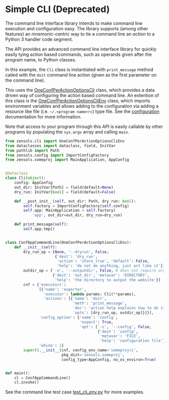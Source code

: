 # Simple CLI (Deprecated)

The command line interface library intends to make command line execution and
configuration easy.  The library supports (among other features) an
mnemonic-centric way to tie a command line an *action* to a Python 3 handler
code segment.

The API provides an advanced command line interface library for quickly easily
tying action based commands, such as operands given after the program name, to
Python classes.

In this example, the `Cli` class is instantiated with `print_message` method
called with the `doit` command line action (given as the first parameter on the
command line).

This uses the [OneConfPerActionOptionsCli] class, which provides a data driven
way of configuring the action based command line.  An extention of this class
is the [OneConfPerActionOptionsCliEnv] class, which imports environment
variables and allows adding to the configuration via adding a resource like
file (i.e. `~/.<program name>rc`) type file.  See the
[configuration](./config.md) documentation for more information.

Note that access to your program through this API is easily callable by other
programs by populating the `sys.argv` array and calling `main`.

```python
from zensols.cli import OneConfPerActionOptionsCliEnv
from dataclasses import dataclass, field, InitVar
from pathlib import Path
from zensols.config import ImportConfigFactory
from zensols.someproj import MainApplication, AppConfig


@dataclass
class Cli(object):
    config: AppConfig
    out_dir: InitVar[Path] = field(default=None)
    dry_run: InitVar[bool] = field(default=False)

    def __post_init__(self, out_dir: Path, dry_run: bool):
        self.factory = ImportConfigFactory(self.config)
        self.app: MainApplication = self.factory(
            'app', out_dir=out_dir, dry_run=dry_run)

    def print_message(self):
        self.app.tmp()


class ConfAppCommandLine(OneConfPerActionOptionsCliEnv):
    def __init__(self):
        dry_run_op = [None, '--dryrun', False,
                      {'dest': 'dry_run',
                       'action': 'store_true', 'default': False,
                       'help': 'do not do anything, just act like it'}]
        outdir_op = ['-o', '--outputdir', False, # does not require argument
                     {'dest': 'out_dir', 'metavar': 'DIRECTORY',
                      'help': 'the directory to output the website'}]
        cnf = {'executors':
               [{'name': 'exporter',
                 'executor': lambda params: Cli(**params),
                 'actions': [{'name': 'doit',
                              'meth': 'print_message',
                              'doc': 'action help explains how to do it',
                              'opts': [dry_run_op, outdir_op]}]}],
               'config_option': {'name': 'config',
                                 'expect': True,
                                 'opt': ['-c', '--config', False,
                                         {'dest': 'config',
                                          'metavar': 'FILE',
                                          'help': 'configuration file'}]},
               'whine': 1}
        super().__init__(cnf, config_env_name='someprojrc',
                         pkg_dist='zensols.someproj',
                         config_type=AppConfig, no_os_environ=True)


def main():
    cl = ConfAppCommandLine()
    cl.invoke()
```

See the command line test case [test_cli_env.py] for more examples.


<!-- links -->

[template]: https://github.com/plandes/template

[OneConfPerActionOptionsCli]: ../api/zensols.cli.html#zensols.cli.peraction.OneConfPerActionOptionsCli
[OneConfPerActionOptionsCliEnv]: ../api/zensols.cli.html#zensols.cli.peraction.OneConfPerActionOptionsCliEnv
[test_cli_env.py]: https://github.com/plandes/util/tree/master/test/python/test_cli_env.py
